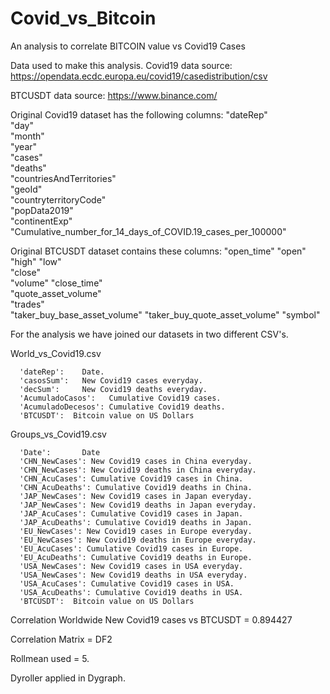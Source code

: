 # Covid_vs_Bitcoin
An analysis to correlate BITCOIN value vs Covid19 Cases

Data used to make this analysis.
  Covid19 data source:
  https://opendata.ecdc.europa.eu/covid19/casedistribution/csv
  
  BTCUSDT data source:
   https://www.binance.com/
   
Original Covid19 dataset has the following columns:
 "dateRep"                                                   
 "day"                                                       
 "month"                                                     
 "year"                                                      
 "cases"                                                      
 "deaths"                                                    
 "countriesAndTerritories"                                    
 "geoId"                                                     
 "countryterritoryCode"                                       
 "popData2019"                                               
 "continentExp"                                               
 "Cumulative_number_for_14_days_of_COVID.19_cases_per_100000"

Original BTCUSDT dataset contains these columns:
 "open_time"
 "open"
 "high"
 "low"                         
 "close"                        
 "volume"
 "close_time"                   
 "quote_asset_volume"          
 "trades"             
 "taker_buy_base_asset_volume"
 "taker_buy_quote_asset_volume" "symbol"                
 
 
For the analysis we have joined our datasets in two different CSV's.
  
  World_vs_Covid19.csv 
  
      'dateRep':    Date.
      'casosSum':   New Covid19 cases everyday.
      'decSum':     New Covid19 deaths everyday.
      'AcumuladoCasos':   Cumulative Covid19 cases.
      'AcumuladoDecesos': Cumulative Covid19 deaths.
      'BTCUSDT':  Bitcoin value on US Dollars
 
  Groups_vs_Covid19.csv
  
      'Date':       Date
      'CHN_NewCases': New Covid19 cases in China everyday.
      'CHN_NewCases': New Covid19 deaths in China everyday.
      'CHN_AcuCases': Cumulative Covid19 cases in China.
      'CHN_AcuDeaths': Cumulative Covid19 deaths in China.
      'JAP_NewCases': New Covid19 cases in Japan everyday.
      'JAP_NewCases': New Covid19 deaths in Japan everyday.
      'JAP_AcuCases': Cumulative Covid19 cases in Japan.
      'JAP_AcuDeaths': Cumulative Covid19 deaths in Japan.
      'EU_NewCases': New Covid19 cases in Europe everyday.
      'EU_NewCases': New Covid19 deaths in Europe everyday.
      'EU_AcuCases': Cumulative Covid19 cases in Europe.
      'EU_AcuDeaths': Cumulative Covid19 deaths in Europe.
      'USA_NewCases': New Covid19 cases in USA everyday.
      'USA_NewCases': New Covid19 deaths in USA everyday.
      'USA_AcuCases': Cumulative Covid19 cases in USA.
      'USA_AcuDeaths': Cumulative Covid19 deaths in USA.
      'BTCUSDT':  Bitcoin value on US Dollars
      
 Correlation
  Worldwide New Covid19 cases vs BTCUSDT = 0.894427
 
 Correlation Matrix = DF2 
 
 Rollmean used = 5.
 
 Dyroller applied in Dygraph.
 
